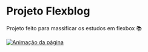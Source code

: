 
# Projeto Flexblog

Projeto feito para massificar os estudos em flexbox 📚

<a href="https://jonathanthery.github.io/Flexblog/" target="_blank"><img src="./img/FLEXBLOG.gif" alt="Animação da página"></a>

